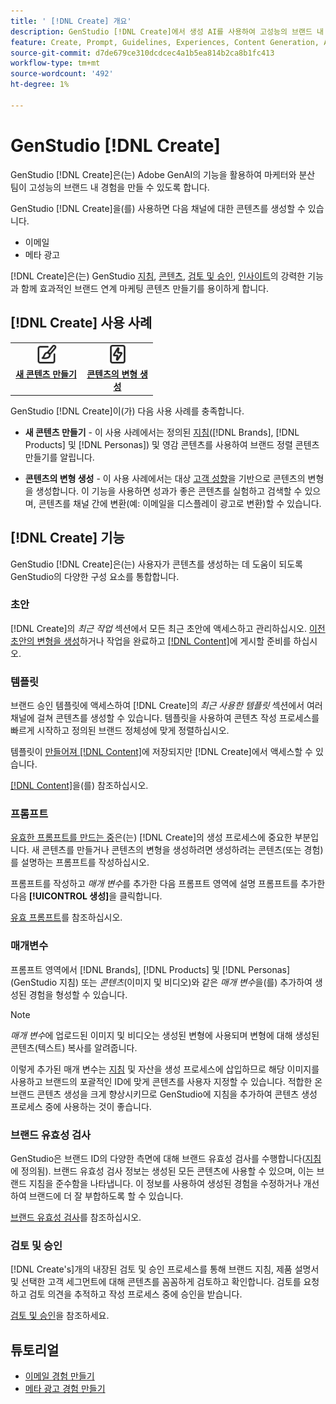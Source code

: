 ```yaml
---
title: ' [!DNL Create] 개요'
description: GenStudio [!DNL Create]에서 생성 AI를 사용하여 고성능의 브랜드 내 콘텐츠를 빠르게 생성합니다.
feature: Create, Prompt, Guidelines, Experiences, Content Generation, Approval
source-git-commit: d7de679ce310dcdcec4a1b5ea814b2ca8b1fc413
workflow-type: tm+mt
source-wordcount: '492'
ht-degree: 1%

---
```



# GenStudio [!DNL Create]

GenStudio [!DNL Create]은(는) Adobe GenAI의 기능을 활용하여 마케터와 분산 팀이 고성능의 브랜드 내 경험을 만들 수 있도록 합니다.

GenStudio [!DNL Create]을(를) 사용하면 다음 채널에 대한 콘텐츠를 생성할 수 있습니다.

* 이메일
* 메타 광고
<!-- * Social media images and ads
* Display ads -->

[!DNL Create]은(는) GenStudio [지침](/help/user-guide/guidelines/overview.md), [콘텐츠](/help/user-guide/content/overview.md), [검토 및 승인](/help/user-guide/approvals/overview.md), [인사이트](/help/user-guide/insights/overview.md)의 강력한 기능과 함께 효과적인 브랜드 연계 마케팅 콘텐츠 만들기를 용이하게 합니다.

## [!DNL Create] 사용 사례

<table style="table-layout:fixed">
<tr style="border: 0;">
   <td align="center" valign="top" width="100">
      <a href="/help/tutorials/tutorials.md">
      <img alt="새 콘텐츠 만들기" src="../../assets/icons/icon-create.svg" width="35">
      </a>
      <div>
         <a href="/help/tutorials/tutorials.md">
         <strong>새 콘텐츠 만들기</strong>
         </a>
      </div>
   </td>
   <!-- <td align="center" valign="top" width="100">
      <a href="/help/user-guide/content/overview.md">
      <img alt="Re-use existing content" src="../../assets/icons/icon-addContent.svg" width="35">
      </a>
      <div>
         <a href="/help/user-guide/content/overview.md">
         <strong>Re-use existing content</strong>
         </a>
      </div>
   </td> -->
   <td align="center" valign="top" width="100">
      <a href="/help/user-guide/create/generate-variants.md">
      <img alt="콘텐츠의 변형 생성" src="../../assets/icons/icon-template.svg" width="35">
      </a>
      <div>
         <a href="../create/generate-variants.md">
         <strong>콘텐츠의 변형 생성</strong>
         </a>
      </div>
   </td>
</tr>
</table>

GenStudio [!DNL Create]이(가) 다음 사용 사례를 충족합니다.

* **새 콘텐츠 만들기** - 이 사용 사례에서는 정의된 [지침](/help/user-guide/guidelines/overview.md)([!DNL Brands], [!DNL Products] 및 [!DNL Personas]) 및 영감 콘텐츠를 사용하여 브랜드 정렬 콘텐츠 만들기를 알립니다.
<!-- * **Re-use existing content** - In this use case, upload an existing email, ad, or image to GenStudio and use the power of Adobe generative AI technology to revise and improve existing content. -->
* **콘텐츠의 변형 생성** - 이 사용 사례에서는 대상 [고객 성향](/help/user-guide/guidelines/personas.md)을 기반으로 콘텐츠의 변형을 생성합니다. 이 기능을 사용하면 성과가 좋은 콘텐츠를 실험하고 검색할 수 있으며, 콘텐츠를 채널 간에 변환(예: 이메일을 디스플레이 광고로 변환)할 수 있습니다.

## [!DNL Create] 기능

GenStudio [!DNL Create]은(는) 사용자가 콘텐츠를 생성하는 데 도움이 되도록 GenStudio의 다양한 구성 요소를 통합합니다.

### 초안

[!DNL Create]의 _최근 작업_ 섹션에서 모든 최근 초안에 액세스하고 관리하십시오. [이전 초안의 변형을 생성](/help/user-guide/create/generate-variants.md)하거나 작업을 완료하고 [[!DNL Content]](/help/user-guide/content/overview.md)에 게시할 준비를 하십시오.

### 템플릿

브랜드 승인 템플릿에 액세스하여 [!DNL Create]의 _최근 사용한 템플릿_ 섹션에서 여러 채널에 걸쳐 콘텐츠를 생성할 수 있습니다. 템플릿을 사용하여 콘텐츠 작성 프로세스를 빠르게 시작하고 정의된 브랜드 정체성에 맞게 정렬하십시오.

템플릿이 [만들어져  [!DNL Content]](/help/user-guide/content/overview.md)에 저장되지만 [!DNL Create]에서 액세스할 수 있습니다.

[[!DNL Content]](/help/user-guide/content/overview.md)을(를) 참조하십시오.

### 프롬프트

[유효한 프롬프트를 만드는 중](/help/user-guide/effective-prompts.md)은(는) [!DNL Create]의 생성 프로세스에 중요한 부분입니다. 새 콘텐츠를 만들거나 콘텐츠의 변형을 생성하려면 생성하려는 콘텐츠(또는 경험)를 설명하는 프롬프트를 작성하십시오.

프롬프트를 작성하고 _매개 변수_&#x200B;를 추가한 다음 프롬프트 영역에 설명 프롬프트를 추가한 다음 **[!UICONTROL 생성]**&#x200B;을 클릭합니다.

[유효 프롬프트](/help/user-guide/effective-prompts.md)를 참조하십시오.

### 매개변수

프롬프트 영역에서 [!DNL Brands], [!DNL Products] 및 [!DNL Personas](GenStudio 지침) 또는 _콘텐츠_(이미지 및 비디오)와 같은 _매개 변수_&#x200B;을(를) 추가하여 생성된 경험을 형성할 수 있습니다.

>[!NOTE]
>
>_매개 변수_&#x200B;에 업로드된 이미지 및 비디오는 생성된 변형에 사용되며 변형에 대해 생성된 콘텐츠(텍스트) 복사를 알려줍니다.

이렇게 추가된 매개 변수는 [지침](/help/user-guide/guidelines/overview.md) 및 자산을 생성 프로세스에 삽입하므로 해당 이미지를 사용하고 브랜드의 포괄적인 ID에 맞게 콘텐츠를 사용자 지정할 수 있습니다. 적합한 온브랜드 콘텐츠 생성을 크게 향상시키므로 GenStudio에 지침을 추가하여 콘텐츠 생성 프로세스 중에 사용하는 것이 좋습니다.

### 브랜드 유효성 검사

GenStudio은 브랜드 ID의 다양한 측면에 대해 브랜드 유효성 검사를 수행합니다([지침](/help/user-guide/guidelines/overview.md)에 정의됨). 브랜드 유효성 검사 정보는 생성된 모든 콘텐츠에 사용할 수 있으며, 이는 브랜드 지침을 준수함을 나타냅니다. 이 정보를 사용하여 생성된 경험을 수정하거나 개선하여 브랜드에 더 잘 부합하도록 할 수 있습니다.

[브랜드 유효성 검사](/help/user-guide/guidelines/brand-validation.md)를 참조하십시오.


### 검토 및 승인

[!DNL Create's]개의 내장된 검토 및 승인 프로세스를 통해 브랜드 지침, 제품 설명서 및 선택한 고객 세그먼트에 대해 콘텐츠를 꼼꼼하게 검토하고 확인합니다. 검토를 요청하고 검토 의견을 추적하고 작성 프로세스 중에 승인을 받습니다.

[검토 및 승인](/help/user-guide/approvals/overview.md)을 참조하세요.

## 튜토리얼

* [이메일 경험 만들기](/help/tutorials/create-email-experience.md)
* [메타 광고 경험 만들기](/help/tutorials/create-meta-ad.md)

<!-- ### Anatomy of an email experience

## Prerequisites for using Create -->
